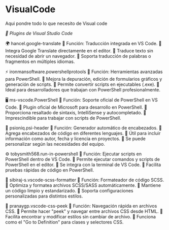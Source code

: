 # VisualCode
Aqui pondre todo lo que necesito de Visual code

<em>🚀 Plugins de Visual Studio Code</em>

🌍 hancel.google-translate
📌 Función: Traducción integrada en VS Code.
🔹 Integra Google Translate directamente en el editor.
🔹 Traduce texto sin necesidad de abrir un navegador.
🔹 Soporta traducción de palabras o fragmentos en múltiples idiomas.

⚡ ironmansoftware.powershellprotools
📌 Función: Herramientas avanzadas para PowerShell.
🔹 Mejora la depuración, edición de formularios gráficos y generación de scripts.
🔹 Permite convertir scripts en ejecutables (.exe).
🔹 Ideal para desarrolladores que trabajan con PowerShell profesionalmente.

🖥️ ms-vscode.PowerShell
📌 Función: Soporte oficial de PowerShell en VS Code.
🔹 Plugin oficial de Microsoft para desarrollo en PowerShell.
🔹 Proporciona resaltado de sintaxis, IntelliSense y autocompletado.
🔹 Imprescindible para trabajar con scripts de PowerShell.

📝 psioniq.psi-header
📌 Función: Generador automático de encabezados.
🔹 Agrega encabezados de código en diferentes lenguajes.
🔹 Útil para incluir información como autor, fecha y licencia en proyectos.
🔹 Se puede personalizar según las necesidades del equipo.

⚙️ tobysmith568.run-in-powershell
📌 Función: Ejecutar scripts en PowerShell dentro de VS Code.
🔹 Permite ejecutar comandos y scripts de PowerShell en el editor.
🔹 Se integra con la terminal de VS Code.
🔹 Facilita pruebas rápidas de código en PowerShell.

🎨 sibiraj-s.vscode-scss-formatter
📌 Función: Formateador de código SCSS.
🔹 Optimiza y formatea archivos SCSS/SASS automáticamente.
🔹 Mantiene un código limpio y estandarizado.
🔹 Soporta configuraciones personalizadas para distintos estilos.

🎯 pranaygp.vscode-css-peek
📌 Función: Navegación rápida en archivos CSS.
🔹 Permite hacer "peek" y navegar entre archivos CSS desde HTML.
🔹 Facilita encontrar y modificar estilos sin cambiar de archivo.
🔹 Funciona como el "Go to Definition" para clases y selectores CSS.
